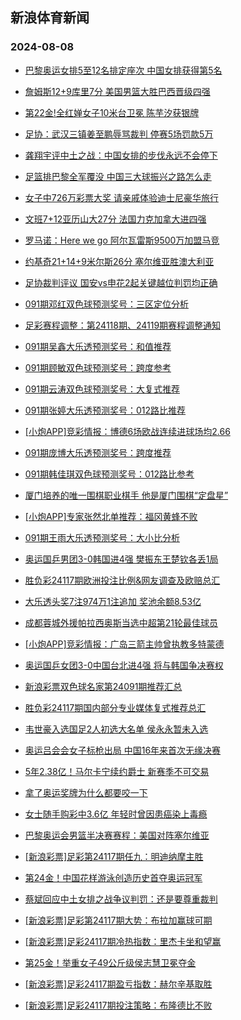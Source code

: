 ## 新浪体育新闻 
### 2024-08-08

+ [巴黎奥运女排5至12名排定座次 中国女排获得第5名](https://sports.sina.com.cn/others/volleyball/2024-08-07/doc-inchukkp6109421.shtml)

+ [詹姆斯12+9库里7分 美国男篮大胜巴西晋级四强](https://sports.sina.com.cn/basketball/nba/2024-08-07/doc-inchukkp6111760.shtml)

+ [第22金!全红婵女子10米台卫冕 陈芋汐获银牌](https://sports.sina.com.cn/others/diving/2024-08-07/doc-inchukkp6124917.shtml)

+ [足协：武汉三镇姜至鹏辱骂裁判 停赛5场罚款5万](https://sports.sina.com.cn/china/2024-08-07/doc-inchuqsi9242716.shtml)

+ [龚翔宇评中土之战：中国女排的步伐永远不会停下](https://sports.sina.com.cn/others/volleyball/2024-08-07/doc-inchukkh7320838.shtml)

+ [足篮排巴黎全军覆没 中国三大球振兴之路怎么走](https://sports.sina.com.cn/china/2024-08-07/doc-inchukkp6114556.shtml)

+ [女子中726万彩票大奖 请亲戚体验迪士尼豪华旅行](https://sports.sina.com.cn/l/2024-08-07/doc-inchukkm9337905.shtml)

+ [文班7+12亚历山大27分 法国力克加拿大进四强](https://sports.sina.com.cn/basketball/nba/2024-08-07/doc-inchukkp6110016.shtml)

+ [罗马诺：Here we go 阿尔瓦雷斯9500万加盟马竞](https://sports.sina.com.cn/g/pl/2024-08-07/doc-inchuqsi9230087.shtml)

+ [约基奇21+14+9米尔斯26分 塞尔维亚胜澳大利亚](https://sports.sina.com.cn/basketball/nba/2024-08-07/doc-inchukkm9329629.shtml)

+ [足协裁判评议 国安vs申花2起关键越位判罚均正确](https://sports.sina.com.cn/china/2024-08-07/doc-inchvscu3565015.shtml)

+ [091期邓红双色球预测奖号：三区定位分析](https://sports.sina.com.cn/l/2024-08-07/doc-inchuzfy7054682.shtml)

+ [足彩赛程调整：第24118期、24119期赛程调整通知](https://sports.sina.com.cn/l/2024-08-07/doc-inchvfpw6952808.shtml)

+ [091期吴鑫大乐透预测奖号：和值推荐](https://sports.sina.com.cn/l/2024-08-07/doc-inchuzhh2812319.shtml)

+ [091期顾敏双色球预测奖号：跨度参考](https://sports.sina.com.cn/l/2024-08-07/doc-inchuzha3833857.shtml)

+ [091期云涛双色球预测奖号：大复式推荐](https://sports.sina.com.cn/l/2024-08-07/doc-inchuzhf5865991.shtml)

+ [091期张婷大乐透预测奖号：012路比推荐](https://sports.sina.com.cn/l/2024-08-07/doc-inchuzhf5871089.shtml)

+ [[小炮APP]竞彩情报：博德6场欧战连续进球场均2.66](https://sports.sina.com.cn/l/2024-08-07/doc-inchuqsm6045998.shtml)

+ [091期庞博大乐透预测奖号：跨度推荐](https://sports.sina.com.cn/l/2024-08-07/doc-inchuzhh2812925.shtml)

+ [091期韩佳琪双色球预测奖号：012路比参考](https://sports.sina.com.cn/l/2024-08-07/doc-inchuzhc9089728.shtml)

+ [厦门培养的唯一围棋职业棋手 他是厦门围棋“定盘星”](https://sports.sina.com.cn/go/2024-08-07/doc-inchuuya7142873.shtml)

+ [[小炮APP]专家张然北单推荐：福冈黄蜂不败](https://sports.sina.com.cn/l/2024-08-07/doc-inchuzfy7069054.shtml)

+ [091期王雨大乐透预测奖号：大小比分析](https://sports.sina.com.cn/l/2024-08-07/doc-inchuzfy7061392.shtml)

+ [奥运国乒男团3-0韩国进4强 樊振东王楚钦各丢1局](https://sports.sina.com.cn/others/pingpang/2024-08-07/doc-inchvmwa2618419.shtml)

+ [胜负彩24117期欧洲投注比例&网友调查及欧赔总汇](https://sports.sina.com.cn/l/2024-08-07/doc-inchuqse7198825.shtml)

+ [大乐透头奖7注974万1注追加 奖池余额8.53亿](https://sports.sina.com.cn/l/2024-08-07/doc-inchvwms3471544.shtml)

+ [成都蓉城外援帕拉西奥斯当选中超第21轮最佳球员](https://sports.sina.com.cn/china/2024-08-07/doc-inchukkh7306339.shtml)

+ [[小炮APP]竞彩情报：广岛三箭主帅曾执教多特蒙德](https://sports.sina.com.cn/l/2024-08-07/doc-inchuqsm6046737.shtml)

+ [奥运国乒女团3-0中国台北进4强 将与韩国争决赛权](https://sports.sina.com.cn/others/pingpang/2024-08-07/doc-inchvwmx9201263.shtml)

+ [新浪彩票双色球名家第24091期推荐汇总](https://sports.sina.com.cn/l/2024-08-07/doc-inchuuyf9169606.shtml)

+ [胜负彩24117期国内部分专业媒体复式推荐总汇](https://sports.sina.com.cn/l/2024-08-07/doc-inchuuye3912828.shtml)

+ [韦世豪入选国足2人初选大名单 侯永永暂未入选](https://sports.sina.com.cn/china/2024-08-07/doc-inchvmwc9423215.shtml)

+ [奥运吕会会女子标枪出局 中国16年来首次无缘决赛](https://sports.sina.com.cn/others/athletics/2024-08-07/doc-inchvsee7458993.shtml)

+ [5年2.38亿！马尔卡宁续约爵士 新赛季不可交易](https://sports.sina.com.cn/basketball/nba/2024-08-08/doc-inchwtrs6935494.shtml)

+ [拿了奥运奖牌为什么都要咬一下](https://sports.sina.com.cn/g/pl/2024-08-07/doc-inchuqse7237542.shtml)

+ [女士随手购彩中3.6亿 年轻时曾因患癌染上毒瘾](https://sports.sina.com.cn/l/2024-08-08/doc-inchwtrp8764670.shtml)

+ [巴黎奥运会男篮半决赛赛程：美国对阵塞尔维亚](https://sports.sina.com.cn/basketball/nba/2024-08-08/doc-inchwpir8886644.shtml)

+ [[新浪彩票]足彩第24117期任九：明迪纳摩主胜](https://sports.sina.com.cn/l/2024-08-08/doc-inchwtrs6947403.shtml)

+ [第24金！中国花样游泳创造历史首夺奥运冠军](https://sports.sina.com.cn/others/synchronise/2024-08-08/doc-inchwtrs6949394.shtml)

+ [蔡斌回应中土女排之战争议判罚：还是要尊重裁判](https://sports.sina.com.cn/others/volleyball/2024-08-08/doc-inchwxxq6859026.shtml)

+ [[新浪彩票]足彩第24117期大势：布拉加赢球可期](https://sports.sina.com.cn/l/2024-08-08/doc-inchwtrh3060788.shtml)

+ [[新浪彩票]足彩24117期冷热指数：里杰卡坐和望赢](https://sports.sina.com.cn/l/2024-08-08/doc-inchwtrh3063040.shtml)

+ [第25金！举重女子49公斤级侯志慧卫冕夺金](https://sports.sina.com.cn/others/weightlift/2024-08-08/doc-inchwxxm8695585.shtml)

+ [[新浪彩票]足彩24117期盈亏指数：赫尔辛基取胜](https://sports.sina.com.cn/l/2024-08-08/doc-inchwtrh3062690.shtml)

+ [[新浪彩票]足彩24117期投注策略：布隆德比不败](https://sports.sina.com.cn/l/2024-08-08/doc-inchwtrp8768984.shtml)

